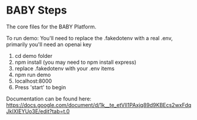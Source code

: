# BABY Steps
 The core files for the BABY Platform.

To run demo:
You'll need to replace the .fakedotenv with a real .env, primarily you'll need an openai key
1. cd demo folder
2. npm install (you may need to npm install express)
3. replace .fakedotenv with your .env items
4. npm run demo
5. localhost:8000
6. Press 'start' to begin


Documentation can be found here:
https://docs.google.com/document/d/1k__te_etVll1PAxjq89d9KBEcs2wxFdqJkIXIEYUo3E/edit?tab=t.0

